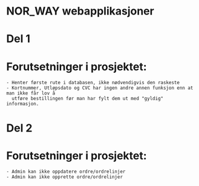 # NOR_WAY webapplikasjoner

# Del 1
  # Forutsetninger i prosjektet:
    - Henter første rute i databasen, ikke nødvendigvis den raskeste
    - Kortnummer, Utløpsdato og CVC har ingen andre annen funksjon enn at man ikke får lov å 
      utføre bestillingen før man har fylt dem ut med "gyldig" informasjon. 
      
# Del 2
  # Forutsetninger i prosjektet:
    - Admin kan ikke oppdatere ordre/ordrelinjer
    - Admin kan ikke opprette ordre/ordrelinjer
